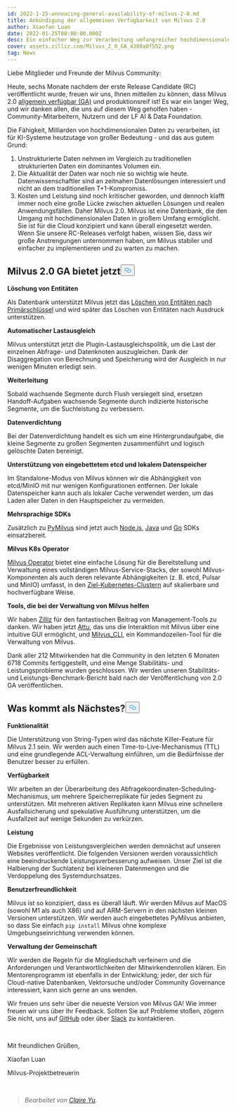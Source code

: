 ```yaml
---
id: 2022-1-25-annoucing-general-availability-of-milvus-2-0.md
title: Ankündigung der allgemeinen Verfügbarkeit von Milvus 2.0
author: Xiaofan Luan
date: 2022-01-25T00:00:00.000Z
desc: Ein einfacher Weg zur Verarbeitung umfangreicher hochdimensionaler Daten
cover: assets.zilliz.com/Milvus_2_0_GA_4308a0f552.png
tag: News
---
```

<p>Liebe Mitglieder und Freunde der Milvus Community:</p>
<p>Heute, sechs Monate nachdem der erste Release Candidate (RC) veröffentlicht wurde, freuen wir uns, Ihnen mitteilen zu können, dass Milvus 2.0 <a href="https://milvus.io/docs/v2.0.x/release_notes.md#v200">allgemein verfügbar (GA)</a> und produktionsreif ist! Es war ein langer Weg, und wir danken allen, die uns auf diesem Weg geholfen haben - Community-Mitarbeitern, Nutzern und der LF AI &amp; Data Foundation.</p>
<p>Die Fähigkeit, Milliarden von hochdimensionalen Daten zu verarbeiten, ist für KI-Systeme heutzutage von großer Bedeutung - und das aus gutem Grund:</p>
<ol>
<li>Unstrukturierte Daten nehmen im Vergleich zu traditionellen strukturierten Daten ein dominantes Volumen ein.</li>
<li>Die Aktualität der Daten war noch nie so wichtig wie heute. Datenwissenschaftler sind an zeitnahen Datenlösungen interessiert und nicht an dem traditionellen T+1-Kompromiss.</li>
<li>Kosten und Leistung sind noch kritischer geworden, und dennoch klafft immer noch eine große Lücke zwischen aktuellen Lösungen und realen Anwendungsfällen. Daher Milvus 2.0. Milvus ist eine Datenbank, die den Umgang mit hochdimensionalen Daten in großem Umfang ermöglicht. Sie ist für die Cloud konzipiert und kann überall eingesetzt werden. Wenn Sie unsere RC-Releases verfolgt haben, wissen Sie, dass wir große Anstrengungen unternommen haben, um Milvus stabiler und einfacher zu implementieren und zu warten zu machen.</li>
</ol>
<h2 id="Milvus-20-GA-now-offers" class="common-anchor-header">Milvus 2.0 GA bietet jetzt<button data-href="#Milvus-20-GA-now-offers" class="anchor-icon" translate="no">
      <svg translate="no"
        aria-hidden="true"
        focusable="false"
        height="20"
        version="1.1"
        viewBox="0 0 16 16"
        width="16"
      >
        <path
          fill="#0092E4"
          fill-rule="evenodd"
          d="M4 9h1v1H4c-1.5 0-3-1.69-3-3.5S2.55 3 4 3h4c1.45 0 3 1.69 3 3.5 0 1.41-.91 2.72-2 3.25V8.59c.58-.45 1-1.27 1-2.09C10 5.22 8.98 4 8 4H4c-.98 0-2 1.22-2 2.5S3 9 4 9zm9-3h-1v1h1c1 0 2 1.22 2 2.5S13.98 12 13 12H9c-.98 0-2-1.22-2-2.5 0-.83.42-1.64 1-2.09V6.25c-1.09.53-2 1.84-2 3.25C6 11.31 7.55 13 9 13h4c1.45 0 3-1.69 3-3.5S14.5 6 13 6z"
        ></path>
      </svg>
    </button></h2><p><strong>Löschung von Entitäten</strong></p>
<p>Als Datenbank unterstützt Milvus jetzt das <a href="https://milvus.io/docs/v2.0.x/delete_data.md">Löschen von Entitäten nach Primärschlüssel</a> und wird später das Löschen von Entitäten nach Ausdruck unterstützen.</p>
<p><strong>Automatischer Lastausgleich</strong></p>
<p>Milvus unterstützt jetzt die Plugin-Lastausgleichspolitik, um die Last der einzelnen Abfrage- und Datenknoten auszugleichen. Dank der Disaggregation von Berechnung und Speicherung wird der Ausgleich in nur wenigen Minuten erledigt sein.</p>
<p><strong>Weiterleitung</strong></p>
<p>Sobald wachsende Segmente durch Flush versiegelt sind, ersetzen Handoff-Aufgaben wachsende Segmente durch indizierte historische Segmente, um die Suchleistung zu verbessern.</p>
<p><strong>Datenverdichtung</strong></p>
<p>Bei der Datenverdichtung handelt es sich um eine Hintergrundaufgabe, die kleine Segmente zu großen Segmenten zusammenführt und logisch gelöschte Daten bereinigt.</p>
<p><strong>Unterstützung von eingebettetem etcd und lokalem Datenspeicher</strong></p>
<p>Im Standalone-Modus von Milvus können wir die Abhängigkeit von etcd/MinIO mit nur wenigen Konfigurationen entfernen. Der lokale Datenspeicher kann auch als lokaler Cache verwendet werden, um das Laden aller Daten in den Hauptspeicher zu vermeiden.</p>
<p><strong>Mehrsprachige SDKs</strong></p>
<p>Zusätzlich zu <a href="https://github.com/milvus-io/pymilvus">PyMilvus</a> sind jetzt auch <a href="https://github.com/milvus-io/milvus-sdk-node">Node.js</a>, <a href="https://github.com/milvus-io/milvus-sdk-java">Java</a> und <a href="https://github.com/milvus-io/milvus-sdk-go">Go</a> SDKs einsatzbereit.</p>
<p><strong>Milvus K8s Operator</strong></p>
<p><a href="https://milvus.io/docs/v2.0.x/install_cluster-milvusoperator.md">Milvus Operator</a> bietet eine einfache Lösung für die Bereitstellung und Verwaltung eines vollständigen Milvus-Service-Stacks, der sowohl Milvus-Komponenten als auch deren relevante Abhängigkeiten (z. B. etcd, Pulsar und MinIO) umfasst, in den <a href="https://kubernetes.io/">Ziel-Kubernetes-Clustern</a> auf skalierbare und hochverfügbare Weise.</p>
<p><strong>Tools, die bei der Verwaltung von Milvus helfen</strong></p>
<p>Wir haben <a href="https://zilliz.com/">Zilliz</a> für den fantastischen Beitrag von Management-Tools zu danken. Wir haben jetzt <a href="https://milvus.io/docs/v2.0.x/attu.md">Attu</a>, das uns die Interaktion mit Milvus über eine intuitive GUI ermöglicht, und <a href="https://milvus.io/docs/v2.0.x/cli_overview.md">Milvus_CLI</a>, ein Kommandozeilen-Tool für die Verwaltung von Milvus.</p>
<p>Dank aller 212 Mitwirkenden hat die Community in den letzten 6 Monaten 6718 Commits fertiggestellt, und eine Menge Stabilitäts- und Leistungsprobleme wurden geschlossen. Wir werden unseren Stabilitäts- und Leistungs-Benchmark-Bericht bald nach der Veröffentlichung von 2.0 GA veröffentlichen.</p>
<h2 id="Whats-next" class="common-anchor-header">Was kommt als Nächstes?<button data-href="#Whats-next" class="anchor-icon" translate="no">
      <svg translate="no"
        aria-hidden="true"
        focusable="false"
        height="20"
        version="1.1"
        viewBox="0 0 16 16"
        width="16"
      >
        <path
          fill="#0092E4"
          fill-rule="evenodd"
          d="M4 9h1v1H4c-1.5 0-3-1.69-3-3.5S2.55 3 4 3h4c1.45 0 3 1.69 3 3.5 0 1.41-.91 2.72-2 3.25V8.59c.58-.45 1-1.27 1-2.09C10 5.22 8.98 4 8 4H4c-.98 0-2 1.22-2 2.5S3 9 4 9zm9-3h-1v1h1c1 0 2 1.22 2 2.5S13.98 12 13 12H9c-.98 0-2-1.22-2-2.5 0-.83.42-1.64 1-2.09V6.25c-1.09.53-2 1.84-2 3.25C6 11.31 7.55 13 9 13h4c1.45 0 3-1.69 3-3.5S14.5 6 13 6z"
        ></path>
      </svg>
    </button></h2><p><strong>Funktionalität</strong></p>
<p>Die Unterstützung von String-Typen wird das nächste Killer-Feature für Milvus 2.1 sein. Wir werden auch einen Time-to-Live-Mechanismus (TTL) und eine grundlegende ACL-Verwaltung einführen, um die Bedürfnisse der Benutzer besser zu erfüllen.</p>
<p><strong>Verfügbarkeit</strong></p>
<p>Wir arbeiten an der Überarbeitung des Abfragekoordinaten-Scheduling-Mechanismus, um mehrere Speicherreplikate für jedes Segment zu unterstützen. Mit mehreren aktiven Replikaten kann Milvus eine schnellere Ausfallsicherung und spekulative Ausführung unterstützen, um die Ausfallzeit auf wenige Sekunden zu verkürzen.</p>
<p><strong>Leistung</strong></p>
<p>Die Ergebnisse von Leistungsvergleichen werden demnächst auf unseren Websites veröffentlicht. Die folgenden Versionen werden voraussichtlich eine beeindruckende Leistungsverbesserung aufweisen. Unser Ziel ist die Halbierung der Suchlatenz bei kleineren Datenmengen und die Verdoppelung des Systemdurchsatzes.</p>
<p><strong>Benutzerfreundlichkeit</strong></p>
<p>Milvus ist so konzipiert, dass es überall läuft. Wir werden Milvus auf MacOS (sowohl M1 als auch X86) und auf ARM-Servern in den nächsten kleinen Versionen unterstützen. Wir werden auch eingebettetes PyMilvus anbieten, so dass Sie einfach <code translate="no">pip install</code> Milvus ohne komplexe Umgebungseinrichtung verwenden können.</p>
<p><strong>Verwaltung der Gemeinschaft</strong></p>
<p>Wir werden die Regeln für die Mitgliedschaft verfeinern und die Anforderungen und Verantwortlichkeiten der Mitwirkendenrollen klären. Ein Mentorenprogramm ist ebenfalls in der Entwicklung; jeder, der sich für Cloud-native Datenbanken, Vektorsuche und/oder Community Governance interessiert, kann sich gerne an uns wenden.</p>
<p>Wir freuen uns sehr über die neueste Version von Milvus GA! Wie immer freuen wir uns über Ihr Feedback. Sollten Sie auf Probleme stoßen, zögern Sie nicht, uns auf <a href="https://github.com/milvus-io/milvus">GitHub</a> oder über <a href="http://milvusio.slack.com/">Slack</a> zu kontaktieren.</p>
<p><br/></p>
<p>Mit freundlichen Grüßen,</p>
<p>Xiaofan Luan</p>
<p>Milvus-Projektbetreuerin</p>
<p><br/></p>
<blockquote>
<p><em>Bearbeitet von <a href="https://github.com/claireyuw">Claire Yu</a>.</em></p>
</blockquote>
